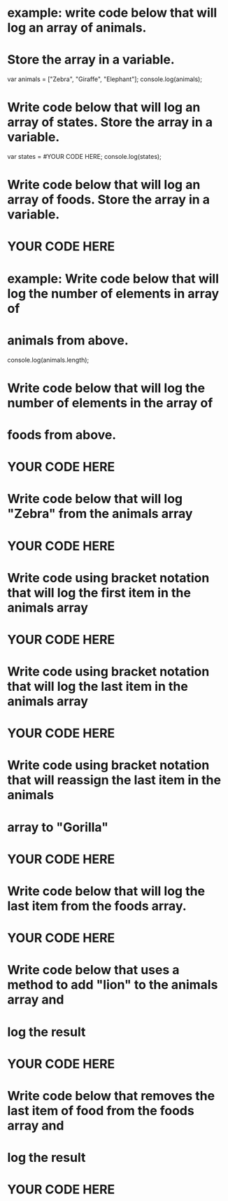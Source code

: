 <!-- # In the exercises below, write your own code where indicated
# to achieve the desired result. You should be able to run this
# file from your terminal with the command `ruby day_2/exercises/arrays.rb` -->

# example: write code below that will log an array of animals.
# Store the array in a variable.
var animals = ["Zebra", "Giraffe", "Elephant"];
console.log(animals);

# Write code below that will log an array of states. Store the array in a variable.
var states = #YOUR CODE HERE;
console.log(states);

# Write code below that will log an array of foods. Store the array in a variable.
# YOUR CODE HERE

# example: Write code below that will log the number of elements in array of
# animals from above.
console.log(animals.length);

# Write code below that will log the number of elements in the array of
# foods from above.
# YOUR CODE HERE

# Write code below that will log "Zebra" from the animals array
# YOUR CODE HERE

# Write code using bracket notation that will log the first item in the animals array
# YOUR CODE HERE

# Write code using bracket notation that will log the last item in the animals array
# YOUR CODE HERE

# Write code using bracket notation that will reassign the last item in the animals 
# array to "Gorilla"
# YOUR CODE HERE

# Write code below that will log the last item from the foods array.
# YOUR CODE HERE

# Write code below that uses a method to add "lion" to the animals array and
# log the result
# YOUR CODE HERE

# Write code below that removes the last item of food from the foods array and
# log the result
# YOUR CODE HERE
